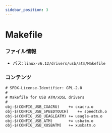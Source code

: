 ```yaml
---
sidebar_position: 3
---
```

# Makefile

### ファイル情報

- パス: `linux-v6.12/drivers/usb/atm/Makefile`

### コンテンツ

```txt
# SPDX-License-Identifier: GPL-2.0
#
# Makefile for USB ATM/xDSL drivers
#
obj-$(CONFIG_USB_CXACRU)	+= cxacru.o
obj-$(CONFIG_USB_SPEEDTOUCH)	+= speedtch.o
obj-$(CONFIG_USB_UEAGLEATM)	+= ueagle-atm.o
obj-$(CONFIG_USB_ATM)		+= usbatm.o
obj-$(CONFIG_USB_XUSBATM)	+= xusbatm.o

```
